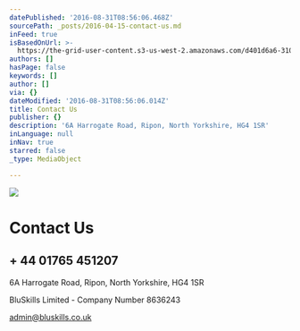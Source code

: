 ```yaml
---
datePublished: '2016-08-31T08:56:06.468Z'
sourcePath: _posts/2016-04-15-contact-us.md
inFeed: true
isBasedOnUrl: >-
  https://the-grid-user-content.s3-us-west-2.amazonaws.com/d401d6a6-3107-461d-9301-84cdac125571.jpg
authors: []
hasPage: false
keywords: []
author: []
via: {}
dateModified: '2016-08-31T08:56:06.014Z'
title: Contact Us
publisher: {}
description: '6A Harrogate Road, Ripon, North Yorkshire, HG4 1SR'
inLanguage: null
inNav: true
starred: false
_type: MediaObject

---
```

![](https://imgflo.herokuapp.com/graph/vahj1ThiexotieMo/ac10fa746e5d47744c673ff97dc61e3c/croprotate.jpg?cropheight=3308&cropwidth=4961&degrees=0&input=https%3A%2F%2Fthe-grid-user-content.s3-us-west-2.amazonaws.com%2Fdd919efe-3ebe-4eb3-af8c-23b2a5673ee5.jpg&x=0&y=0)

# Contact Us

## + 44 01765 451207

6A Harrogate Road, Ripon, North Yorkshire, HG4 1SR

BluSkills Limited - Company Number 8636243

admin@bluskills.co.uk